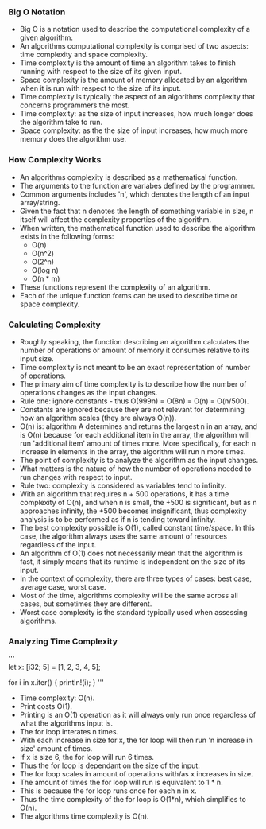 ### Big O Notation

- Big O is a notation used to describe the computational complexity of a given algorithm.
- An algorithms computational complexity is comprised of two aspects: time complexity and space complexity.
- Time complexity is the amount of time an algorithm takes to finish running with respect to the size of its given input.
- Space complexity is the amount of memory allocated by an algorithm when it is run with respect to the size of its input.
- Time complexity is typically the aspect of an algorithms complexity that concerns programmers the most.
- Time complexity: as the size of input increases, how much longer does the algorithm take to run.
- Space complexity: as the the size of input increases, how much more memory does the algorithm use.

### How Complexity Works
- An algorithms complexity is described as a mathematical function.
- The arguments to the function are variabes defined by the programmer.
- Common arguments includes 'n', which denotes the length of an input array/string.
- Given the fact that n denotes the length of something variable in size, n itself will affect the complexity properties of the algorithm.
- When written, the mathematical function used to describe the algorithm exists in the following forms: 
  - O(n)
  - O(n^2)
  - O(2^n)
  - O(log n)
  - O(n * m)
- These functions represent the complexity of an algorithm.
- Each of the unique function forms can be used to describe time or space complexity.

### Calculating Complexity
- Roughly speaking, the function describing an algorithm calculates the number of operations or amount of memory it consumes relative to its input size.
- Time complexity is not meant to be an exact representation of number of operations.
- The primary aim of time complexity is to describe how the number of operations changes as the input changes.
- Rule one: ignore constants - thus O(999n) = O(8n) = O(n) = O(n/500).
- Constants are ignored because they are not relevant for determining how an algorithm scales (they are always O(n)).
- O(n) is: algorithm A determines and returns the largest n in an array, and is O(n) because for each additional item in the array, the algorithm will run 'additional item' amount of times more. More specifically, for each n increase in elements in the array, the algorithm will run n more times.
- The point of complexity is to analyze the algorithm as the input changes.
- What matters is the nature of how the number of operations needed to run changes with respect to input.
- Rule two: complexity is considered as variables tend to infinity.
- With an algorithm that requires n + 500 operations, it has a time complexity of O(n), and when n is small, the +500 is significant, but as n approaches infinity, the +500 becomes insignificant, thus complexity analysis is to be performed as if n is tending toward infinity.
- The best complexity possible is O(1), called constant time/space. In this case, the algorithm always uses the same amount of resources regardless of the input.
- An algorithm of O(1) does not necessarily mean that the algorithm is fast, it simply means that its runtime is independent on the size of its input.
- In the context of complexity, there are three types of cases: best case, average case, worst case.
- Most of the time, algorithms complexity will be the same across all cases, but sometimes they are different.
- Worst case complexity is the standard typically used when assessing algorithms.

### Analyzing Time Complexity
'''  
  let x: [i32; 5] = [1, 2, 3, 4, 5]; 

  for i in x.iter() {
    println!(i);
  }
'''
- Time complexity: O(n).
- Print costs O(1).
- Printing is an O(1) operation as it will always only run once regardless of what the algorithms input is.
- The for loop interates n times.
- With each increase in size for x, the for loop will then run 'n increase in size' amount of times.
- If x is size 6, the for loop will run 6 times.
- Thus the for loop is dependant on the size of the input.
- The for loop scales in amount of operations with/as x increases in size.
- The amount of times the for loop will run is equivalent to 1 * n.
- This is because the for loop runs once for each n in x.
- Thus the time complexity of the for loop is O(1*n), which simplifies to O(n).
- The algorithms time complexity is O(n).


